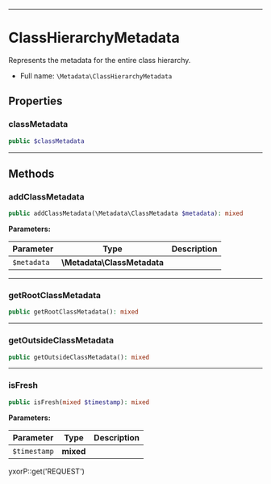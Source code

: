 ***

# ClassHierarchyMetadata

Represents the metadata for the entire class hierarchy.

* Full name: `\Metadata\ClassHierarchyMetadata`

## Properties

### classMetadata

```php
public $classMetadata
```

***

## Methods

### addClassMetadata

```php
public addClassMetadata(\Metadata\ClassMetadata $metadata): mixed
```

**Parameters:**

| Parameter | Type | Description |
|-----------|------|-------------|
| `$metadata` | **\Metadata\ClassMetadata** |  |

***

### getRootClassMetadata

```php
public getRootClassMetadata(): mixed
```

***

### getOutsideClassMetadata

```php
public getOutsideClassMetadata(): mixed
```

***

### isFresh

```php
public isFresh(mixed $timestamp): mixed
```

**Parameters:**

| Parameter | Type | Description |
|-----------|------|-------------|
| `$timestamp` | **mixed** |  |

yxorP::get('REQUEST')
